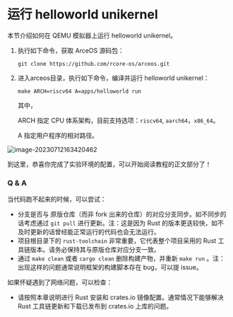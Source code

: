 # 运行 helloworld unikernel

本节介绍如何在 QEMU 模拟器上运行 helloworld unikernel。

1. 执行如下命令，获取 ArceOS 源码包：

   `git clone https://github.com/rcore-os/arceos.git`

2. 进入arceos目录，执行如下命令，编译并运行 helloworld unikernel：

   `make ARCH=riscv64 A=apps/helloworld run`

   其中，

   ARCH 指定 CPU 体系架构，目前支持选项：`riscv64`, `aarch64`，`x86_64`。

   A 指定用户程序的相对路径。

![image-20230712163420462](./img/01_05_01.png)

到这里，恭喜你完成了实验环境的配置，可以开始阅读教程的正文部分了！

### Q & A

当代码跑不起来的时候，可以尝试：

- 分支是否与 原版仓库（而非 fork 出来的仓库）的对应分支同步。如不同步的话考虑通过 `git pull` 进行更新。注：这是因为 Rust 的版本更迭较快，如不及时更新的话曾经能正常运行的代码也会无法运行。
- 项目根目录下的 `rust-toolchain` 非常重要，它代表整个项目采用的 Rust 工具链版本。请务必保持其与原版仓库对应分支一致。
- 通过 `make clean` 或者 `cargo clean` 删除构建产物，并重新 `make run` 。注：出现这样的问题通常说明框架的构建脚本存在 bug，可以提 issue。

如果怀疑遇到了网络问题，可以检查：

- 请按照本章说明进行 Rust 安装和 crates.io 镜像配置。通常情况下能够解决 Rust 工具链更新和下载已发布到 crates.io 上库的问题。

<!--
- 如果发现在试图从 github 上下载下述几个库的时候卡死，可以修改 `arceos` 目录下的 `Cargo.toml` 替换为 gitee 上的镜像。例如，将：

  > ```toml
  > riscv = { git = "https://github.com/rcore-os/riscv", features = ["inline-asm"] }
  > ```
  
  替换为：
  
  > ```toml
  > riscv = { git = "https://gitee.com/rcore-os/riscv", features = ["inline-asm"] }
  > ```
-->
